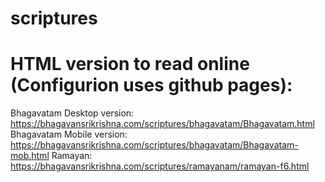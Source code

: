 # scriptures

HTML version to read online (Configurion uses github pages):
===========================================================
Bhagavatam Desktop version: https://bhagavansrikrishna.com/scriptures/bhagavatam/Bhagavatam.html
Bhagavatam Mobile version: https://bhagavansrikrishna.com/scriptures/bhagavatam/Bhagavatam-mob.html
Ramayan: https://bhagavansrikrishna.com/scriptures/ramayanam/ramayan-f6.html